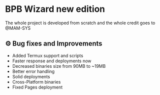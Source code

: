 # BPB Wizard new edition
The whole project is developed from scratch and the whole credit goes to @MAM-SYS

## ⚙️ Bug fixes and Improvements
- Added Termux support and scripts
- Faster response and deployments now
- Decreased binaries size from 90MB to ~19MB
- Better error handling
- Solid deployments
- Cross-Platform binaries
- Fixed Pages deployment 